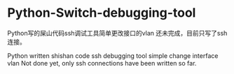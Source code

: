 # Python-Switch-debugging-tool
Python写的屎山代码ssh调试工具简单更改接口的vlan
还未完成，目前只写了ssh连接。


Python written shishan code ssh debugging tool simple change interface vlan
Not done yet, only ssh connections have been written so far.
